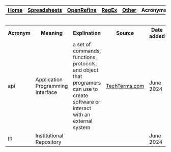 <table style="width:100%">
  <tr>
    <th><a href="home.md">Home</a></th>
    <th><a href="Spreadsheet.md">Spreadsheets</a></th>
    <th><a href="OpenRefine.md">OpenRefine</a></th>
    <th><a href="RegEx.md">RegEx</a></th>
	<th><a href="Other.md">Other</a></th>
	<th>Acronyms</th>
	<th><a href="glossery.md">Glossery</a></th>
  </tr>
<table>
<table>
	<tr>
		<th>Acronym</th>
		<th>Meaning</th>
		<th>Explination</th>
		<th>Source</th>
		<th>Date added</th>
	</tr>
	<tr>
		<td>api</td>
		<td>Application Programming Interface</td>
		<td>a set of commands, functions, protocols, and object that programers can use to create software or interact with an external system </td>
		<td><a href="https://techterms.com/definition/api">TechTerms.com</a></td>
		<td>June 2024</td>
	</tr>
	<tr>
		<td>IR</td>
		<td>Institutional Repository</td>
		<td></td>
		<td></td>
		<td>June 2024</td>
	</tr>
</table>
